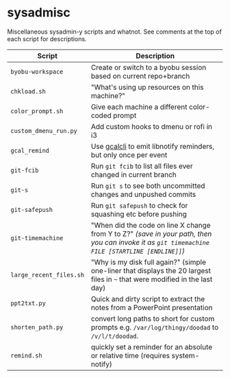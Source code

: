 sysadmisc
=========

Miscellaneous sysadmin-y scripts and whatnot. See comments at the top of each script for descriptions.


Script | Description
-------|------------
`byobu-workspace` | Create or switch to a byobu session based on current repo+branch
`chkload.sh` | "What's using up resources on this machine?" 
`color_prompt.sh` | Give each machine a different color-coded prompt 
`custom_dmenu_run.py` | Add custom hooks to dmenu or rofi in i3
`gcal_remind` | Use [gcalcli](https://github.com/insanum/gcalcli) to emit libnotify reminders, but only once per event
`git-fcib` | Run `git fcib` to list all files ever changed in current branch
`git-s` | Run `git s` to see both uncommitted changes and unpushed commits
`git-safepush` | Run `git safepush` to check for squashing etc before pushing
`git-timemachine` | "When did the code on line X change from Y to Z?" *(save in your path, then you can invoke it as `git timemachine FILE [STARTLINE [ENDLINE]]`)* 
`large_recent_files.sh` | "Why is my disk full again?" (simple one-liner that displays the 20 largest files in `~` that were modified in the last day)
`ppt2txt.py` | Quick and dirty script to extract the notes from a PowerPoint presentation 
`shorten_path.py` | convert long paths to short for custom prompts e.g. `/var/log/thingy/doodad` to `/v/l/t/doodad`.
`remind.sh` | quickly set a reminder for an absolute or relative time (requires system-notify)
